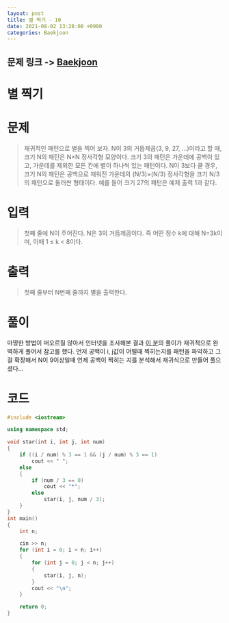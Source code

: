 ```yaml
---
layout: post
title: 별 찍기 - 10
date: 2021-08-02 13:28:08 +0900
categories: Baekjoon
---
```


## 문제 링크 -> [Baekjoon](https://www.acmicpc.net/problem/2447)
# 별 찍기

# 문제
> 재귀적인 패턴으로 별을 찍어 보자. N이 3의 거듭제곱(3, 9, 27, ...)이라고 할 때, 크기 N의 패턴은 N×N 정사각형 모양이다.
> 크기 3의 패턴은 가운데에 공백이 있고, 가운데를 제외한 모든 칸에 별이 하나씩 있는 패턴이다.
> N이 3보다 클 경우, 크기 N의 패턴은 공백으로 채워진 가운데의 (N/3)×(N/3) 정사각형을 크기 N/3의 패턴으로 둘러싼 형태이다. 예를 들어 크기 27의 패턴은 예제 출력 1과 같다.

# 입력
> 첫째 줄에 N이 주어진다. N은 3의 거듭제곱이다. 즉 어떤 정수 k에 대해 N=3k이며, 이때 1 ≤ k < 8이다.

# 출력
> 첫째 줄부터 N번째 줄까지 별을 출력한다.

# 풀이
마땅한 방법이 떠오르질 않아서 인터넷을 조사해본 결과 [이 분](https://cryptosalamander.tistory.com/38)의 풀이가 재귀적으로 완벽하게 풀어서 참고를 했다. 먼저 공백이 i, j값이 어떨때 찍히는지를 패턴을 파악하고 그걸 확장해서 N이 9이상일때 언제 공백이 찍히는 지를 분석해서 재귀식으로 만들어 풀으셨다...

# 코드
```c++
#include <iostream>

using namespace std;

void star(int i, int j, int num)
{
	if ((i / num) % 3 == 1 && (j / num) % 3 == 1)
		cout << " ";
	else
	{
		if (num / 3 == 0)
			cout << "*";
		else
			star(i, j, num / 3);
	}
}
int main()
{
	int n;

	cin >> n;
	for (int i = 0; i < n; i++)
	{
		for (int j = 0; j < n; j++)
		{
			star(i, j, n);
		}
		cout << "\n";
	}

	return 0;
}
```